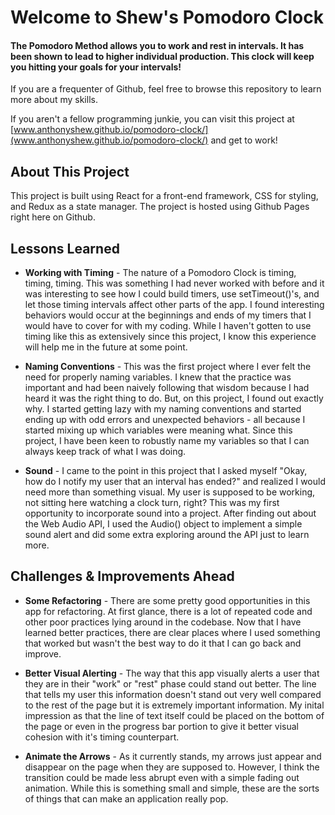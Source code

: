 # Welcome to Shew's Pomodoro Clock
#### The Pomodoro Method allows you to work and rest in intervals. It has been shown to lead to higher individual production. This clock will keep you hitting your goals for your intervals!

If you are a frequenter of Github, feel free to browse this repository to learn more about my skills.

If you aren't a fellow programming junkie, you can visit this project at [www.anthonyshew.github.io/pomodoro-clock/](www.anthonyshew.github.io/pomodoro-clock/) and get to work!

## About This Project

This project is built using React for a front-end framework, CSS for styling, and Redux as a state manager. The project is hosted using Github Pages right here on Github.

## Lessons Learned
- **Working with Timing**  - The nature of a Pomodoro Clock is timing, timing, timing. This was something I had never worked with before and it was interesting to see how I could build timers, use setTimeout()'s, and let those timing intervals affect other parts of the app. I found interesting behaviors would occur at the beginnings and ends of my timers that I would have to cover for with my coding. While I haven't gotten to use timing like this as extensively since this project, I know this experience will help me in the future at some point.

- **Naming Conventions** - This was the first project where I ever felt the need for properly naming variables. I knew that the practice was important and had been naively following that wisdom because I had heard it was the right thing to do. But, on this project, I found out exactly why. I started getting lazy with my naming conventions and started ending up with odd errors and unexpected behaviors - all because I started mixing up which variables were meaning what. Since this project, I have been keen to robustly name my variables so that I can always keep track of what I was doing.

- **Sound** - I came to the point in this project that I asked myself "Okay, how do I notify my user that an interval has ended?" and realized I would need more than something visual. My user is supposed to be working, not sitting here watching a clock turn, right? This was my first opportunity to incorporate sound into a project. After finding out about the Web Audio API, I used the Audio() object to implement a simple sound alert and did some extra exploring around the API just to learn more.

## Challenges & Improvements Ahead
- **Some Refactoring** - There are some pretty good opportunities in this app for refactoring. At first glance, there is a lot of repeated code and other poor practices lying around in the codebase. Now that I have learned better practices, there are clear places where I used something that worked but wasn't the best way to do it that I can go back and improve.

- **Better Visual Alerting** - The way that this app visually alerts a user that they are in their "work" or "rest" phase could stand out better. The line that tells my user this information doesn't stand out very well compared to the rest of the page but it is extremely important information. My inital impression as that the line of text itself could be placed on the bottom of the page or even in the progress bar portion to give it better visual cohesion with it's timing counterpart.

- **Animate the Arrows** - As it currently stands, my arrows just appear and disappear on the page when they are supposed to. However, I think the transition could be made less abrupt even with a simple fading out animation. While this is something small and simple, these are the sorts of things that can make an application really pop.

